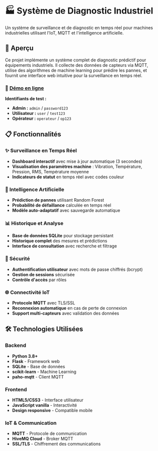 # 🏭 Système de Diagnostic Industriel

Un système de surveillance et de diagnostic en temps réel pour machines industrielles utilisant l'IoT, MQTT et l'intelligence artificielle.

## 🌟 Aperçu

Ce projet implémente un système complet de diagnostic prédictif pour équipements industriels. Il collecte des données de capteurs via MQTT, utilise des algorithmes de machine learning pour prédire les pannes, et fournit une interface web intuitive pour la surveillance en temps réel.

### 🚀 [Démo en ligne](https://diagnostic-machine.onrender.com)

**Identifiants de test :**
- **Admin :** `admin` / `password123`
- **Utilisateur :** `user` / `test123`
- **Opérateur :** `operateur` / `op123`

## 📋 Fonctionnalités

### ✨ Surveillance en Temps Réel
- **Dashboard interactif** avec mise à jour automatique (3 secondes)
- **Visualisation des paramètres machine** : Vibration, Température, Pression, RMS, Température moyenne
- **Indicateurs de statut** en temps réel avec codes couleur

### 🤖 Intelligence Artificielle
- **Prédiction de pannes** utilisant Random Forest
- **Probabilité de défaillance** calculée en temps réel
- **Modèle auto-adaptatif** avec sauvegarde automatique

### 📊 Historique et Analyse
- **Base de données SQLite** pour stockage persistant
- **Historique complet** des mesures et prédictions
- **Interface de consultation** avec recherche et filtrage

### 🔐 Sécurité
- **Authentification utilisateur** avec mots de passe chiffrés (bcrypt)
- **Gestion de sessions** sécurisée
- **Contrôle d'accès** par rôles

### 🌐 Connectivité IoT
- **Protocole MQTT** avec TLS/SSL
- **Reconnexion automatique** en cas de perte de connexion
- **Support multi-capteurs** avec validation des données

## 🛠️ Technologies Utilisées

### Backend
- **Python 3.8+**
- **Flask** - Framework web
- **SQLite** - Base de données
- **scikit-learn** - Machine Learning
- **paho-mqtt** - Client MQTT

### Frontend
- **HTML5/CSS3** - Interface utilisateur
- **JavaScript vanilla** - Interactivité
- **Design responsive** - Compatible mobile

### IoT & Communication
- **MQTT** - Protocole de communication
- **HiveMQ Cloud** - Broker MQTT
- **SSL/TLS** - Chiffrement des communications
